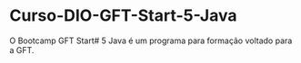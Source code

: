 # Curso-DIO-GFT-Start-5-Java
O Bootcamp GFT Start# 5 Java é um programa para formação voltado para a GFT.
